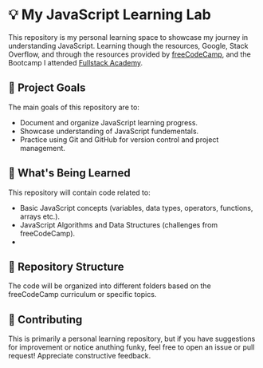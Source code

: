 # 💡 My JavaScript Learning Lab

This repository is my personal learning space to showcase my journey in understanding JavaScript. Learning though the resources, Google, Stack Overflow, and through the resources provided by [freeCodeCamp](https://www.freecodecamp.org/), and the Bootcamp I attended [Fullstack Academy](fullstackacademy.com).

## 🎯 Project Goals

The main goals of this repository are to:

- Document and organize JavaScript learning progress.
- Showcase understanding of JavaScript fundementals.
- Practice using Git and GitHub for version control and project management.

## 🌱 What's Being Learned

This repository will contain code related to:

- Basic JavaScript concepts (variables, data types, operators, functions, arrays etc.).
- JavaScript Algorithms and Data Structures (challenges from freeCodeCamp).
-

## 📁 Repository Structure

The code will be organized into different folders based on the freeCodeCamp curriculum or specific topics.

## 🤝 Contributing

This is primarily a personal learning repository, but if you have suggestions for improvement or notice anuthing funky, feel free to open an issue or pull request! Appreciate constructive feedback.
